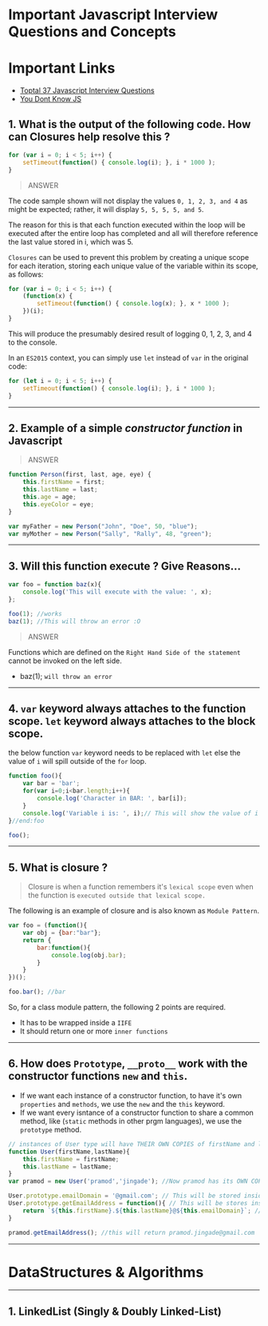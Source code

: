# Important Javascript Interview Questions and Concepts

# Important Links

- [Toptal 37 Javascript Interview Questions](https://www.toptal.com/javascript/interview-questions)
- [You Dont Know JS](https://github.com/getify/You-Dont-Know-JS)

## 1. What is the output of the following code. How can Closures help resolve this ?

```js
for (var i = 0; i < 5; i++) {
	setTimeout(function() { console.log(i); }, i * 1000 );
}
```

> ANSWER

The code sample shown will not display the values `0, 1, 2, 3, and 4` as might be expected; rather, it will display `5, 5, 5, 5, and 5`.

The reason for this is that each function executed within the loop will be executed after the entire loop has completed and all will therefore reference the last value stored in i, which was 5.

`Closures` can be used to prevent this problem by creating a unique scope for each iteration, storing each unique value of the variable within its scope, as follows:

```js
for (var i = 0; i < 5; i++) {
    (function(x) {
        setTimeout(function() { console.log(x); }, x * 1000 );
    })(i);
}
```
This will produce the presumably desired result of logging 0, 1, 2, 3, and 4 to the console.

In an `ES2015` context, you can simply use `let` instead of `var` in the original code:

```js
for (let i = 0; i < 5; i++) {
	setTimeout(function() { console.log(i); }, i * 1000 );
}
```

---

## 2. Example of a simple _constructor function_ in Javascript

> ANSWER

```js
function Person(first, last, age, eye) {
    this.firstName = first;
    this.lastName = last;
    this.age = age;
    this.eyeColor = eye;
}

var myFather = new Person("John", "Doe", 50, "blue");
var myMother = new Person("Sally", "Rally", 48, "green");
```

---

## 3. Will this function execute ? Give Reasons...

```js
var foo = function baz(x){
    console.log('This will execute with the value: ', x);
};

foo(1); //works
baz(1); //This will throw an error :O
```

> ANSWER

Functions which are defined on the `Right Hand Side of the statement` cannot be invoked on the left side.

- baz(1); `will throw an error`

---

## 4. `var` keyword always attaches to the function scope. `let` keyword always attaches to the block scope.

the below function `var` keyword needs to be replaced with `let` else the value of `i` will spill outside of the `for` loop.

```js
function foo(){
    var bar = 'bar';
    for(var i=0;i<bar.length;i++){
        console.log('Character in BAR: ', bar[i]);
    }
    console.log('Variable i is: ', i);// This will show the value of i :(
}//end:foo

foo();
```

---

## 5. What is closure ?

> Closure is when a function remembers it's `lexical scope` even when the function is `executed outside that lexical scope.`

The following is an example of closure and is also known as `Module Pattern`.

```js
var foo = (function(){
    var obj = {bar:"bar"};
    return {
        bar:function(){
            console.log(obj.bar);
        }
    }
})();

foo.bar(); //bar
```

So, for a class module pattern, the following 2 points are required.

- It has to be wrapped inside a `IIFE`
- It should return one or more `inner functions`

---

## 6. How does `Prototype`, `__proto__` work with the constructor functions `new` and `this`.

- If we want each instance of a constructor function, to have it's own `properties` and `methods`, we use the `new` and the `this` keyword.
- If we want every isntance of a constructor function to share a common method, like (`static` methods in other prgm languages), we use the `prototype` method.

```js
// instances of User type will have THEIR OWN COPIES of firstName and lastName
function User(firstName,lastName){
    this.firstName = firstName;
    this.lastName = lastName;
}
var pramod = new User('pramod','jingade'); //Now pramod has its OWN COPY of firstName and lastName

User.prototype.emailDomain = '@gmail.com'; // This will be stored inside the __proto__ (a.k.a dunder proto)
User.prototype.getEmailAddress = function(){ // This will be stores inside the __proto__
    return `${this.firstName}.${this.lastName}@${this.emailDomain}`; //NOTE: prototype methods/ppties can be also accessed as this
}

pramod.getEmailAddress(); //this will return pramod.jingade@gmail.com
```
---

# DataStructures & Algorithms

---

## 1. LinkedList (Singly & Doubly Linked-List)






